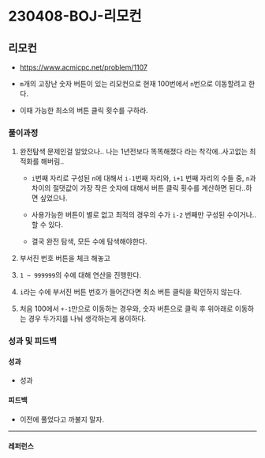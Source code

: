 # 230408-BOJ-리모컨

## 리모컨

- https://www.acmicpc.net/problem/1107

- `m`개의 고장난 숫자 버튼이 있는 리모컨으로 현재 100번에서 `n`번으로 이동할려고 한다.

- 이때 가능한 최소의 버튼 클릭 횟수를 구하라.

### 풀이과정

1. 완전탐색 문제인걸 알았으나.. 나는 1년전보다 똑똑해졌다 라는 착각에..사고없는 최적화를 해버림..
   
   - `i`번째 자리로 구성된 `n`에 대해서 `i-1`번째 자리와, `i+1` 번째 자리의 수들 중, `n`과 차이의 절댓값이 가장 작은 숫자에 대해서 버튼 클릭 횟수를 계산하면 된다..하면 싶었으나.
   
   - 사용가능한 버튼이 별로 없고 최적의 경우의 수가 `i-2` 번째만 구성된 수이거나..할 수 있다.
   
   - 결국 완전 탐색, 모든 수에 탐색해야한다.

2. 부서진 번호 버튼을 체크 해놓고

3. `1 ~ 999999`의 수에 대해 연산을 진행한다.

4. `i`라는 수에 부서진 버튼 번호가 들어간다면 최소 버튼 클릭을 확인하지 않는다.

5. 처음 100에서 `+-1`만으로 이동하는 경우와, 숫자 버튼으로 클릭 후 위아래로 이동하는 경우 두가지를 나눠 생각하는게 용이하다.

### 성과 및 피드백

#### 성과

- 성과

#### 피드백

- 이전에 풀었다고 까불지 말자.

--- 

#### 레퍼런스

> 

